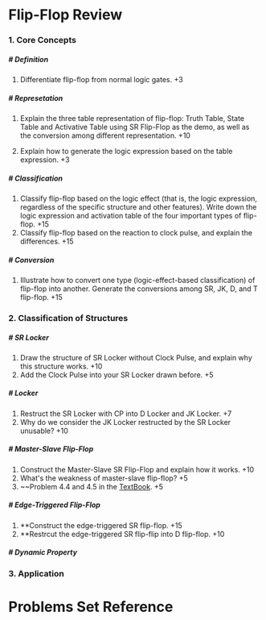 # Flip-Flop Review

### 1. Core Concepts

##### # Definition

1. Differentiate flip-flop from normal logic gates. +3

   

##### # Represetation

1. Explain the three table representation of flip-flop: Truth Table, State Table and Activative Table using SR Flip-Flop as the demo, as well as the conversion among different representation. +10

2. Explain how to generate the logic expression based on the table expression. +3

   

##### # Classification

1. Classify flip-flop based on the logic effect (that is, the logic expression, regardless of the specific structure and other features). Write down the logic expression and activation table of the four important types of flip-flop. +15
2. Classify flip-flop based on the reaction to clock pulse, and explain the differences. +15



##### # Conversion

1. Illustrate how to convert one type (logic-effect-based classification) of flip-flop into another. Generate the conversions among SR, JK, D, and T flip-flop. +15







### 2. Classification of Structures

##### # SR Locker

1. Draw the structure of SR Locker without Clock Pulse, and explain why this structure works. +10
2. Add the Clock Pulse into your SR Locker drawn before. +5



##### # Locker

1. Restruct the SR Locker with CP into D Locker and JK Locker. +7
2. Why do we consider the JK Locker restructed by the SR Locker unusable? +10



##### # Master-Slave Flip-Flop

1. Construct the Master-Slave SR Flip-Flop and explain how it works. +10
2. What's the weakness of master-slave flip-flop? +5
3. ~~Problem 4.4 and 4.5 in the [TextBook](). +5



##### # Edge-Triggered Flip-Flop

1. **Construct the edge-triggered SR flip-flop. +15
2. **Restrcut the edge-triggered SR flip-flip into D flip-flop. +10



##### # Dynamic Property







### 3. Application







# Problems Set Reference

